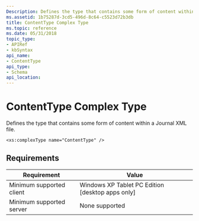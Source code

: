 ```yaml
---
Description: Defines the type that contains some form of content within a Journal XML file.
ms.assetid: 1b75287d-3cd5-496d-8c64-c5523d72b3db
title: ContentType Complex Type
ms.topic: reference
ms.date: 05/31/2018
topic_type: 
- APIRef
- kbSyntax
api_name: 
- ContentType
api_type: 
- Schema
api_location: 
---
```


# ContentType Complex Type

Defines the type that contains some form of content within a Journal XML file.

``` syntax
<xs:complexType name="ContentType" />
```

## Requirements



| Requirement | Value |
|-------------------------------------|---------------------------------------------------------------|
| Minimum supported client<br/> | Windows XP Tablet PC Edition \[desktop apps only\]<br/> |
| Minimum supported server<br/> | None supported<br/>                                     |



 

 




